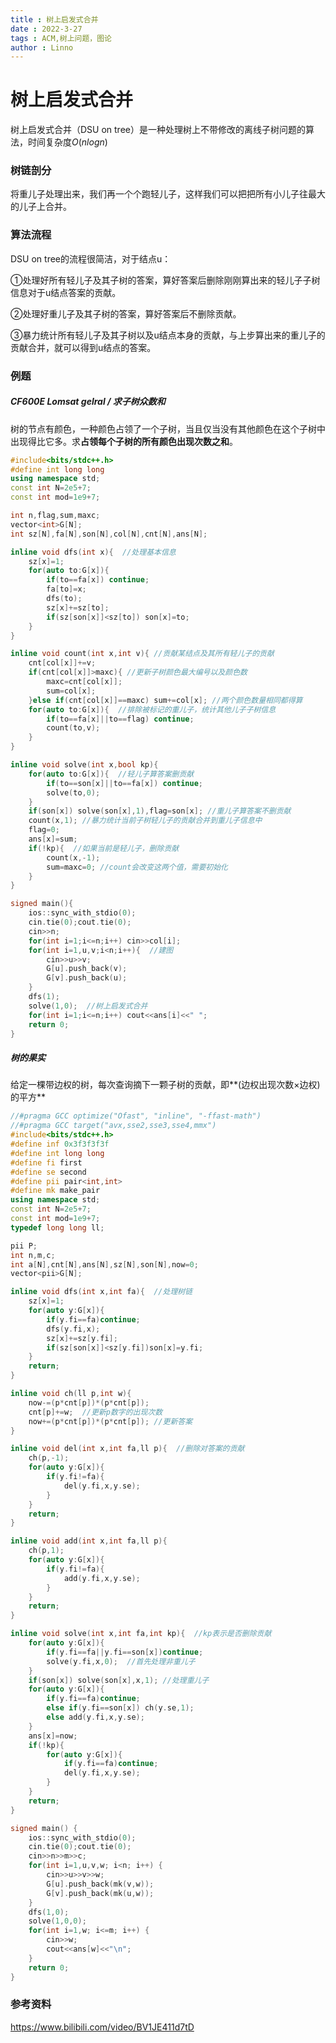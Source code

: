 ```yaml
---
title : 树上启发式合并
date : 2022-3-27
tags : ACM,树上问题，图论
author : Linno
---
```




# 树上启发式合并

树上启发式合并（DSU on tree）是一种处理树上不带修改的离线子树问题的算法，时间复杂度$O(nlogn)$



### 树链剖分

将重儿子处理出来，我们再一个个跑轻儿子，这样我们可以把把所有小儿子往最大的儿子上合并。



### 算法流程

DSU on tree的流程很简洁，对于结点u：

①处理好所有轻儿子及其子树的答案，算好答案后删除刚刚算出来的轻儿子子树信息对于u结点答案的贡献。

②处理好重儿子及其子树的答案，算好答案后不删除贡献。

③暴力统计所有轻儿子及其子树以及u结点本身的贡献，与上步算出来的重儿子的贡献合并，就可以得到u结点的答案。



### 例题

##### CF600E Lomsat gelral / 求子树众数和

树的节点有颜色，一种颜色占领了一个子树，当且仅当没有其他颜色在这个子树中出现得比它多。求**占领每个子树的所有颜色出现次数之和**。

```cpp
#include<bits/stdc++.h>
#define int long long
using namespace std;
const int N=2e5+7;
const int mod=1e9+7;

int n,flag,sum,maxc;
vector<int>G[N];
int sz[N],fa[N],son[N],col[N],cnt[N],ans[N];

inline void dfs(int x){  //处理基本信息 
	sz[x]=1;
	for(auto to:G[x]){
		if(to==fa[x]) continue;
		fa[to]=x;
		dfs(to);
		sz[x]+=sz[to];
		if(sz[son[x]]<sz[to]) son[x]=to;
	}
}

inline void count(int x,int v){ //贡献某结点及其所有轻儿子的贡献 
	cnt[col[x]]+=v; 
	if(cnt[col[x]]>maxc){ //更新子树颜色最大编号以及颜色数 
		maxc=cnt[col[x]];
		sum=col[x];
	}else if(cnt[col[x]]==maxc) sum+=col[x]; //两个颜色数量相同都得算
	for(auto to:G[x]){  //排除被标记的重儿子，统计其他儿子子树信息 
		if(to==fa[x]||to==flag) continue;
		count(to,v);
	} 
} 

inline void solve(int x,bool kp){
	for(auto to:G[x]){  //轻儿子算答案删贡献 
		if(to==son[x]||to==fa[x]) continue;
		solve(to,0);
	}
	if(son[x]) solve(son[x],1),flag=son[x]; //重儿子算答案不删贡献 
	count(x,1); //暴力统计当前子树轻儿子的贡献合并到重儿子信息中 
	flag=0;
	ans[x]=sum;
	if(!kp){  //如果当前是轻儿子，删除贡献 
		count(x,-1);
		sum=maxc=0; //count会改变这两个值，需要初始化 
	}
}

signed main(){
	ios::sync_with_stdio(0);
	cin.tie(0);cout.tie(0);
	cin>>n;
	for(int i=1;i<=n;i++) cin>>col[i];
	for(int i=1,u,v;i<n;i++){  //建图 
		cin>>u>>v;
		G[u].push_back(v);
		G[v].push_back(u);
	}
	dfs(1);
	solve(1,0);  //树上启发式合并 
	for(int i=1;i<=n;i++) cout<<ans[i]<<" ";
	return 0;
}

```



##### 树的果实

给定一棵带边权的树，每次查询摘下一颗子树的贡献，即**(边权出现次数×边权)的平方**

```cpp
//#pragma GCC optimize("Ofast", "inline", "-ffast-math")
//#pragma GCC target("avx,sse2,sse3,sse4,mmx")
#include<bits/stdc++.h>
#define inf 0x3f3f3f3f
#define int long long
#define fi first
#define se second
#define pii pair<int,int> 
#define mk make_pair
using namespace std;
const int N=2e5+7;
const int mod=1e9+7;
typedef long long ll;

pii P;
int n,m,c;
int a[N],cnt[N],ans[N],sz[N],son[N],now=0;
vector<pii>G[N];

inline void dfs(int x,int fa){  //处理树链 
	sz[x]=1;
	for(auto y:G[x]){
		if(y.fi==fa)continue;
		dfs(y.fi,x);
		sz[x]+=sz[y.fi];
		if(sz[son[x]]<sz[y.fi])son[x]=y.fi;
	}
	return;
}

inline void ch(ll p,int w){
	now-=(p*cnt[p])*(p*cnt[p]);
	cnt[p]+=w;  //更新p数字的出现次数 
	now+=(p*cnt[p])*(p*cnt[p]); //更新答案 
}

inline void del(int x,int fa,ll p){  //删除对答案的贡献 
	ch(p,-1);
	for(auto y:G[x]){
		if(y.fi!=fa){
			del(y.fi,x,y.se);
		}
	}
	return;
}

inline void add(int x,int fa,ll p){
	ch(p,1);
	for(auto y:G[x]){
		if(y.fi!=fa){ 
			add(y.fi,x,y.se);
		}
	}
	return;
}

inline void solve(int x,int fa,int kp){  //kp表示是否删除贡献 
	for(auto y:G[x]){  
		if(y.fi==fa||y.fi==son[x])continue;
		solve(y.fi,x,0);  //首先处理非重儿子
 	}
	if(son[x]) solve(son[x],x,1); //处理重儿子 
	for(auto y:G[x]){
		if(y.fi==fa)continue;
		else if(y.fi==son[x]) ch(y.se,1);
		else add(y.fi,x,y.se);
	}
	ans[x]=now;
	if(!kp){
		for(auto y:G[x]){
			if(y.fi==fa)continue;
			del(y.fi,x,y.se);
		}
	}
	return;
}

signed main() {
	ios::sync_with_stdio(0);
	cin.tie(0);cout.tie(0);
	cin>>n>>m>>c;
	for(int i=1,u,v,w; i<n; i++) {
		cin>>u>>v>>w;
		G[u].push_back(mk(v,w));
		G[v].push_back(mk(u,w));
	}
	dfs(1,0);
	solve(1,0,0);
	for(int i=1,w; i<=m; i++) {
		cin>>w;
		cout<<ans[w]<<"\n";
	}
	return 0;
}
```



### 参考资料

https://www.bilibili.com/video/BV1JE411d7tD